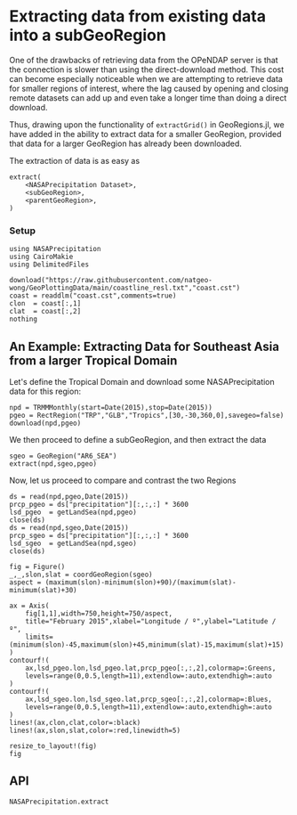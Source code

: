 # Extracting data from existing data into a subGeoRegion

One of the drawbacks of retrieving data from the OPeNDAP server is that the connection is slower than using the direct-download method.  This cost can become especially noticeable when we are attempting to retrieve data for smaller regions of interest, where the lag caused by opening and closing remote datasets can add up and even take a longer time than doing a direct download.

Thus, drawing upon the functionality of `extractGrid()` in GeoRegions.jl, we have added in the ability to extract data for a smaller GeoRegion, provided that data for a larger GeoRegion has already been downloaded.

The extraction of data is as easy as

```
extract(
    <NASAPrecipitation Dataset>,
    <subGeoRegion>,
    <parentGeoRegion>,
)
```

### Setup
```@example download
using NASAPrecipitation
using CairoMakie
using DelimitedFiles

download("https://raw.githubusercontent.com/natgeo-wong/GeoPlottingData/main/coastline_resl.txt","coast.cst")
coast = readdlm("coast.cst",comments=true)
clon  = coast[:,1]
clat  = coast[:,2]
nothing
```

## An Example: Extracting Data for Southeast Asia from a larger Tropical Domain

Let's define the Tropical Domain and download some NASAPrecipitation data for this region:

```@example download
npd = TRMMMonthly(start=Date(2015),stop=Date(2015))
pgeo = RectRegion("TRP","GLB","Tropics",[30,-30,360,0],savegeo=false)
download(npd,pgeo)
```

We then proceed to define a subGeoRegion, and then extract the data
```@example download
sgeo = GeoRegion("AR6_SEA")
extract(npd,sgeo,pgeo)
```

Now, let us proceed to compare and contrast the two Regions

```@example download
ds = read(npd,pgeo,Date(2015))
prcp_pgeo = ds["precipitation"][:,:,:] * 3600
lsd_pgeo  = getLandSea(npd,pgeo)
close(ds)
ds = read(npd,sgeo,Date(2015))
prcp_sgeo = ds["precipitation"][:,:,:] * 3600
lsd_sgeo  = getLandSea(npd,sgeo)
close(ds)

fig = Figure()
_,_,slon,slat = coordGeoRegion(sgeo)
aspect = (maximum(slon)-minimum(slon)+90)/(maximum(slat)-minimum(slat)+30)

ax = Axis(
    fig[1,1],width=750,height=750/aspect,
    title="February 2015",xlabel="Longitude / º",ylabel="Latitude / º",
    limits=(minimum(slon)-45,maximum(slon)+45,minimum(slat)-15,maximum(slat)+15)
)
contourf!(
    ax,lsd_pgeo.lon,lsd_pgeo.lat,prcp_pgeo[:,:,2],colormap=:Greens,
    levels=range(0,0.5,length=11),extendlow=:auto,extendhigh=:auto
)
contourf!(
    ax,lsd_sgeo.lon,lsd_sgeo.lat,prcp_sgeo[:,:,2],colormap=:Blues,
    levels=range(0,0.5,length=11),extendlow=:auto,extendhigh=:auto
)
lines!(ax,clon,clat,color=:black)
lines!(ax,slon,slat,color=:red,linewidth=5)

resize_to_layout!(fig)
fig
```

## API

```@docs
NASAPrecipitation.extract
```